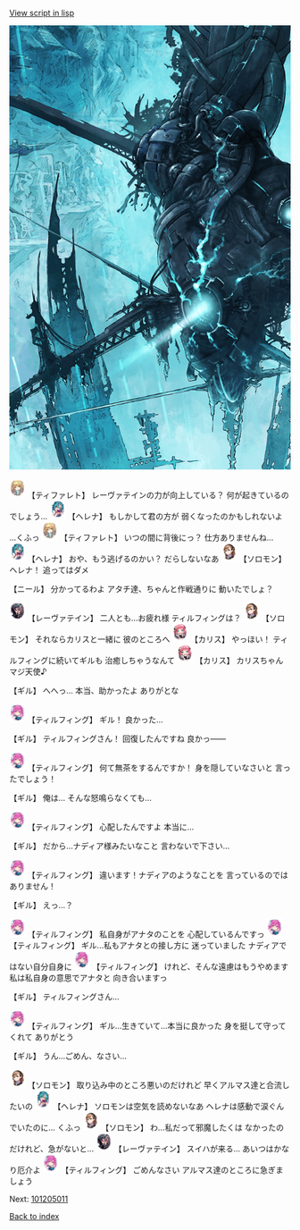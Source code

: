 [View script in lisp](../scripts/101204063.txt)

![underground_world_3.png](../images/backgrounds/underground_world_3.png)

<img src="../images/units/3503211.png" alt="3503211.png" height="34"/>
【ティファレト】
レーヴァテインの力が向上している？
何が起きているのでしょう…

<img src="../images/units/3302811.png" alt="3302811.png" height="34"/>
【ヘレナ】
もしかして君の方が
弱くなったのかもしれないよ
…くふっ

<img src="../images/units/3503211.png" alt="3503211.png" height="34"/>
【ティファレト】
いつの間に背後にっ？
仕方ありませんね…

<img src="../images/units/3302811.png" alt="3302811.png" height="34"/>
【ヘレナ】
おや、もう逃げるのかい？
だらしないなあ

<img src="../images/units/3503111.png" alt="3503111.png" height="34"/>
【ソロモン】
ヘレナ！
追ってはダメ

【ニール】
分かってるわよ
アタチ達、ちゃんと作戦通りに
動いたでしょ？

<img src="../images/units/3100211.png" alt="3100211.png" height="34"/>
【レーヴァテイン】
二人とも…お疲れ様
ティルフィングは？

<img src="../images/units/3503111.png" alt="3503111.png" height="34"/>
【ソロモン】
それならカリスと一緒に
彼のところへ

<img src="../images/units/3602511.png" alt="3602511.png" height="34"/>
【カリス】
やっほい！
ティルフィングに続いてギルも
治癒しちゃうなんて

<img src="../images/units/3602511.png" alt="3602511.png" height="34"/>
【カリス】
カリスちゃんマジ天使♪

【ギル】
へへっ…
本当、助かったよ
ありがとな

<img src="../images/units/3101411.png" alt="3101411.png" height="34"/>
【ティルフィング】
ギル！
良かった…

【ギル】
ティルフィングさん！
回復したんですね
良かっ――

<img src="../images/units/3101411.png" alt="3101411.png" height="34"/>
【ティルフィング】
何て無茶をするんですか！
身を隠していなさいと
言ったでしょう！

【ギル】
俺は…
そんな怒鳴らなくても…

<img src="../images/units/3101411.png" alt="3101411.png" height="34"/>
【ティルフィング】
心配したんですよ
本当に…

【ギル】
だから…ナディア様みたいなこと
言わないで下さい…

<img src="../images/units/3101411.png" alt="3101411.png" height="34"/>
【ティルフィング】
違います！ナディアのようなことを
言っているのではありません！

【ギル】
えっ…？

<img src="../images/units/3101411.png" alt="3101411.png" height="34"/>
【ティルフィング】
私自身がアナタのことを
心配しているんですっ

<img src="../images/units/3101411.png" alt="3101411.png" height="34"/>
【ティルフィング】
ギル…私もアナタとの接し方に
迷っていました
ナディアではない自分自身に

<img src="../images/units/3101411.png" alt="3101411.png" height="34"/>
【ティルフィング】
けれど、そんな遠慮はもうやめます
私は私自身の意思でアナタと
向き合いますっ

【ギル】
ティルフィングさん…

<img src="../images/units/3101411.png" alt="3101411.png" height="34"/>
【ティルフィング】
ギル…生きていて…本当に良かった
身を挺して守ってくれて
ありがとう

【ギル】
うん…ごめん、なさい…

<img src="../images/units/3503111.png" alt="3503111.png" height="34"/>
【ソロモン】
取り込み中のところ悪いのだけれど
早くアルマス達と合流したいの

<img src="../images/units/3302811.png" alt="3302811.png" height="34"/>
【ヘレナ】
ソロモンは空気を読めないなあ
ヘレナは感動で涙ぐんでいたのに…
くふっ

<img src="../images/units/3503111.png" alt="3503111.png" height="34"/>
【ソロモン】
わ…私だって邪魔したくは
なかったのだけれど、急がないと…

<img src="../images/units/3100211.png" alt="3100211.png" height="34"/>
【レーヴァテイン】
スイハが来る…
あいつはかなり厄介よ

<img src="../images/units/3101411.png" alt="3101411.png" height="34"/>
【ティルフィング】
ごめんなさい
アルマス達のところに急ぎましょう

Next: [101205011](101205011.md)

[Back to index](index.md)
